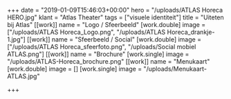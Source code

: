 +++
date = "2019-01-09T15:46:03+00:00"
hero = "/uploads/ATLAS Horeca HERO.jpg"
klant = "Atlas Theater"
tags = ["visuele identiteit"]
title = "Uiteten bij Atlas"
[[work]]
name = "Logo / Sfeerbeeld"
[work.double]
image = ["/uploads/ATLAS Horeca_Logo.png", "/uploads/ATLAS Horeca_drankje-1.jpg"]
[[work]]
name = "Sfeerbeeld / Social"
[work.double]
image = ["/uploads/ATLAS Horeca_sfeerfoto.png", "/uploads/Social mobiel ATLAS.png"]
[[work]]
name = "Brochure"
[work.single]
image = "/uploads/ATLAS-Horeca_brochure.png"
[[work]]
name = "Menukaart"
[work.double]
image = []
[work.single]
image = "/uploads/Menukaart-ATLAS.jpg"

+++

